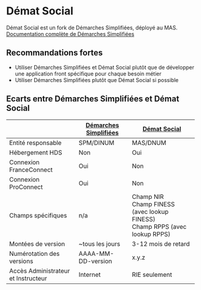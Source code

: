 # Démat Social
Démat Social est un fork de Démarches Simplifiées, déployé au MAS.\
[Documentation complète de Démarches Simplifiées](https://doc.demarches-simplifiees.fr/)

## Recommandations fortes
- Utiliser Démarches Simplifiées et Démat Social plutôt que de développer une application front spécifique pour chaque besoin métier
- Utiliser Démarches Simplifiées plutôt que Démat Social si possible

## Ecarts entre Démarches Simplifiées et Démat Social
||[Démarches Simplifiées](https://www.demarches-simplifiees.fr/)|[Démat Social](https://demat.social.gouv.fr/)|
|---|---|---|
|Entité responsable|SPM/DINUM|MAS/DNUM|
|Hébergement HDS|Non|Oui|
|Connexion FranceConnect|Oui|Non|
|Connexion ProConnect|Oui|Non|
|Champs spécifiques|n/a|Champ NIR</br>Champ FINESS (avec lookup FINESS)</br>Champ RPPS (avec lookup RPPS)|
|Montées de version|~tous les jours|3-12 mois de retard| 
|Numérotation des versions|AAAA-MM-DD-version|x.y.z|
|Accès Administrateur et Instructeur|Internet|RIE seulement|